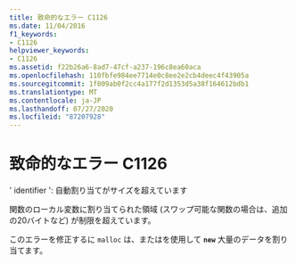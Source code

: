```yaml
---
title: 致命的なエラー C1126
ms.date: 11/04/2016
f1_keywords:
- C1126
helpviewer_keywords:
- C1126
ms.assetid: f22b26a6-8ad7-47cf-a237-196c8ea60aca
ms.openlocfilehash: 110fbfe984ee7714e0c8ee2e2cb4deec4f43905a
ms.sourcegitcommit: 1f009ab0f2cc4a177f2d1353d5a38f164612bdb1
ms.translationtype: MT
ms.contentlocale: ja-JP
ms.lasthandoff: 07/27/2020
ms.locfileid: "87207928"
---
```

# <a name="fatal-error-c1126"></a>致命的なエラー C1126

' identifier ': 自動割り当てがサイズを超えています

関数のローカル変数に割り当てられた領域 (スワップ可能な関数の場合は、追加の20バイトなど) が制限を超えています。

このエラーを修正するに `malloc` は、またはを使用して **`new`** 大量のデータを割り当てます。
